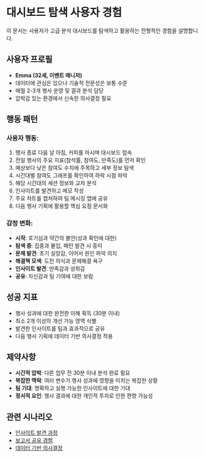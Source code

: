 # 대시보드 탐색 사용자 경험

이 문서는 사용자가 고급 분석 대시보드를 탐색하고 활용하는 전형적인 경험을 설명합니다.

## 사용자 프로필

- **Emma (32세, 이벤트 매니저)**
- 데이터에 관심은 있으나 기술적 전문성은 보통 수준
- 매월 2-3개 행사 운영 및 결과 분석 담당
- 압박감 있는 환경에서 신속한 의사결정 필요

## 행동 패턴

### 사용자 행동:

1. 행사 종료 다음 날 아침, 커피를 마시며 대시보드 접속
2. 전일 행사의 주요 지표(참석률, 참여도, 만족도)를 먼저 확인
3. 예상보다 낮은 참여도 수치에 주목하고 세부 정보 탐색
4. 시간대별 참여도 그래프를 확인하여 하락 시점 파악
5. 해당 시간대의 세션 정보와 교차 분석
6. 인사이트를 발견하고 메모 작성
7. 주요 차트를 캡처하여 팀 메시징 앱에 공유
8. 다음 행사 기획에 활용할 핵심 요점 문서화

### 감정 변화:

- **시작**: 호기심과 약간의 불안(성과 확인에 대한)
- **탐색 중**: 집중과 몰입, 패턴 발견 시 흥미
- **문제 발견**: 초기 실망감, 이어서 원인 파악 의지
- **해결책 모색**: 도전 의식과 문제해결 욕구
- **인사이트 발견**: 만족감과 성취감
- **공유**: 자신감과 팀 기여에 대한 보람

## 성공 지표

- 행사 성과에 대한 완전한 이해 획득 (30분 이내)
- 최소 2개 이상의 개선 가능 영역 식별
- 발견한 인사이트를 팀과 효과적으로 공유
- 다음 행사 기획에 데이터 기반 의사결정 적용

## 제약사항

- **시간적 압박**: 다른 업무 전 30분 이내 분석 완료 필요
- **복잡한 맥락**: 여러 변수가 행사 성과에 영향을 미치는 복잡한 상황
- **팀 기대**: 명확하고 실행 가능한 인사이트에 대한 기대
- **정서적 요인**: 행사 결과에 대한 개인적 투자로 인한 편향 가능성

## 관련 시나리오

- [인사이트 발견 과정](./insights-discovery.md)
- [보고서 공유 경험](./report-sharing.md)
- [데이터 기반 의사결정](./data-driven-decisions.md)
